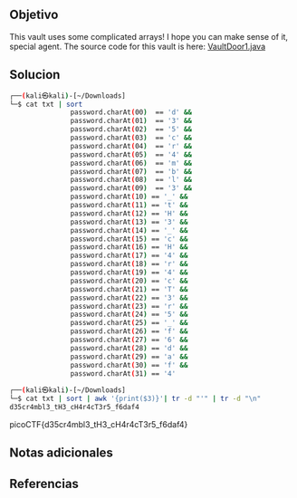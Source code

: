 ## Objetivo
This vault uses some complicated arrays! I hope you can make sense of it, special agent. The source code for this vault is here: [VaultDoor1.java](https://jupiter.challenges.picoctf.org/static/87e103a8db01087de9ccf5a7a022ddf8/VaultDoor1.java)

## Solucion
```bash
┌──(kali㉿kali)-[~/Downloads]
└─$ cat txt | sort                                            
               password.charAt(00)  == 'd' &&
               password.charAt(01)  == '3' &&
               password.charAt(02)  == '5' &&
               password.charAt(03)  == 'c' &&
               password.charAt(04)  == 'r' &&
               password.charAt(05)  == '4' &&
               password.charAt(06)  == 'm' &&
               password.charAt(07)  == 'b' &&
               password.charAt(08)  == 'l' &&
               password.charAt(09)  == '3' &&
               password.charAt(10) == '_' &&
               password.charAt(11) == 't' &&
               password.charAt(12) == 'H' &&
               password.charAt(13) == '3' &&
               password.charAt(14) == '_' &&
               password.charAt(15) == 'c' &&
               password.charAt(16) == 'H' &&
               password.charAt(17) == '4' &&
               password.charAt(18) == 'r' &&
               password.charAt(19) == '4' &&
               password.charAt(20) == 'c' &&
               password.charAt(21) == 'T' &&
               password.charAt(22) == '3' &&
               password.charAt(23) == 'r' &&
               password.charAt(24) == '5' &&
               password.charAt(25) == '_' &&
               password.charAt(26) == 'f' &&
               password.charAt(27) == '6' &&
               password.charAt(28) == 'd' &&
               password.charAt(29) == 'a' &&
               password.charAt(30) == 'f' &&
               password.charAt(31) == '4'
                                                                                                                    
┌──(kali㉿kali)-[~/Downloads]
└─$ cat txt | sort | awk '{print($3)}'| tr -d "'" | tr -d "\n"
d35cr4mbl3_tH3_cH4r4cT3r5_f6daf4   

```
picoCTF{d35cr4mbl3_tH3_cH4r4cT3r5_f6daf4}
## Notas adicionales

## Referencias